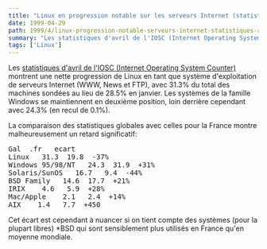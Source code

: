 ```yaml
---
title: "Linux en progression notable sur les serveurs Internet (statistiques d'avril de l'IOS Counter)"
date: 1999-04-29
path: 1999/4/linux-progression-notable-serveurs-internet-statistiques-avril-ios-counter
summary: "Les statistiques d'avril de l'IOSC (Internet Operating System Counter) montrent une nette progression de Linux en tant que système d'exploitation de serveurs Internet (WWW, News et FTP), avec 31.3% du total des machines sondées au lieu de 28.5% en janvier."
tags: ['Linux']
---
```


<P>
Les <A HREF="http://leb.net/hzo/data/r.9904.txt">statistiques d'avril de
l'IOSC (Internet Operating System Counter)</A> montrent une nette
progression de Linux en tant que système d'exploitation de serveurs
Internet (WWW, News et FTP), avec 31.3% du total des machines sondées
au lieu de 28.5% en janvier. Les systèmes de la famille Windows se
maintiennent en deuxième position, loin derrière cependant avec 24.3%
(en recul de 0.1%).
</P>

<P>
La comparaison des statistiques globales avec celles pour la France
montre malheureusement un retard significatif:
</P>

<P>
<PRE>
Gal  .fr   ecart
Linux   31.3  19.8  -37%
Windows 95/98/NT   24.3  31.9  +31%
Solaris/SunOS   16.7   9.4  -44%
BSD Family   14.6  17.7  +21%
IRIX    4.6   5.9  +28%
Mac/Apple    2.1   2.4  +14%
AIX    1.4   7.7  +450
</PRE>
</P>

<P>
Cet écart est cependant à nuancer si on tient compte des systèmes
(pour la plupart libres) *BSD qui sont sensiblement plus utilisés
en France qu'en moyenne mondiale.
</P>


